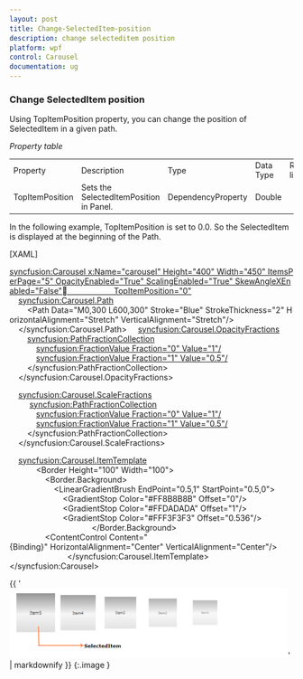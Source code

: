 ```yaml
---
layout: post
title: Change-SelectedItem-position
description: change selecteditem position
platform: wpf
control: Carousel
documentation: ug
---
```


### Change SelectedItem position

Using TopItemPosition property, you can change the position of SelectedItem in a given path.



  _Property table_

<table>
<tr>
<td>
Property </td><td>
Description </td><td>
Type </td><td>
Data Type </td><td>
Reference links </td></tr>
<tr>
<td>
TopItemPosition</td><td>
Sets the SelectedItemPosition in Panel.</td><td>
DependencyProperty</td><td>
Double</td><td>
</td></tr>
</table>


In the following example, TopItemPosition is set to 0.0. So the SelectedItem is displayed at the beginning of the Path.



[XAML]



<syncfusion:Carousel x:Name="carousel" Height="400" Width="450" ItemsPerPage="5" OpacityEnabled="True" ScalingEnabled="True" SkewAngleXEnabled="False"                     TopItemPosition="0">
    <syncfusion:Carousel.Path>
        <Path Data="M0,300 L600,300" Stroke="Blue" StrokeThickness="2" HorizontalAlignment="Stretch" VerticalAlignment="Stretch"/>
    </syncfusion:Carousel.Path>
    <syncfusion:Carousel.OpacityFractions>
        <syncfusion:PathFractionCollection>
            <!--Fraction represents the position in Path-                Value represents the Opacity of Carousel item in a particular point-->
            <syncfusion:FractionValue Fraction="0" Value="1"/>
            <syncfusion:FractionValue Fraction="1" Value="0.5"/>
        </syncfusion:PathFractionCollection>
    </syncfusion:Carousel.OpacityFractions>

    <syncfusion:Carousel.ScaleFractions>
         <syncfusion:PathFractionCollection>
            <syncfusion:FractionValue Fraction="0" Value="1"/>
            <syncfusion:FractionValue Fraction="1" Value="0.5"/>
        </syncfusion:PathFractionCollection>
    </syncfusion:Carousel.ScaleFractions>

    <syncfusion:Carousel.ItemTemplate>
        <DataTemplate>
            <Border Height="100" Width="100">
                <Border.Background>
                    <LinearGradientBrush EndPoint="0.5,1" StartPoint="0.5,0">
                        <GradientStop Color="#FF8B8B8B" Offset="0"/>
                        <GradientStop Color="#FFDADADA" Offset="1"/>
                        <GradientStop Color="#FFF3F3F3" Offset="0.536"/>
                    </LinearGradientBrush>
                </Border.Background>
                <ContentControl Content="{Binding}" HorizontalAlignment="Center" VerticalAlignment="Center"/>
            </Border>
        </DataTemplate>
    </syncfusion:Carousel.ItemTemplate>
</syncfusion:Carousel>





{{ '![](Change-SelectedItem-position_images/Change-SelectedItem-position_img1.png)' | markdownify }}
{:.image }


